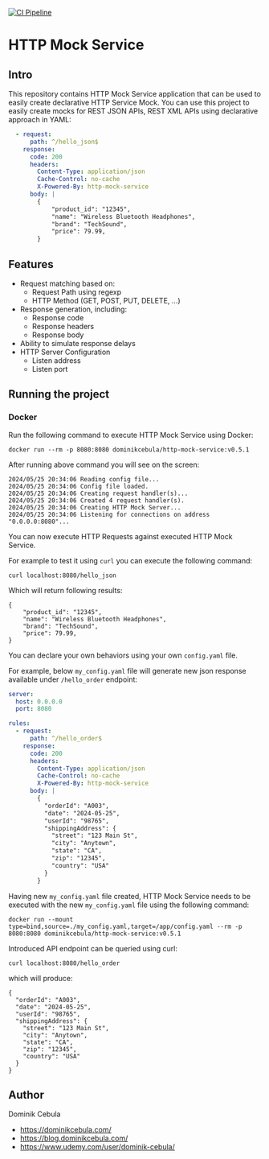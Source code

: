 [![CI Pipeline](https://github.com/dominikcebula/http-mock-service/actions/workflows/go.yml/badge.svg)](https://github.com/dominikcebula/http-mock-service/actions/workflows/go.yml)

# HTTP Mock Service

## Intro

This repository contains HTTP Mock Service application that can be used to easily create declarative HTTP Service Mock.
You can use this project to easily create mocks for REST JSON APIs, REST XML APIs using declarative approach in YAML:

```yaml
  - request:
      path: ^/hello_json$
    response:
      code: 200
      headers:
        Content-Type: application/json
        Cache-Control: no-cache
        X-Powered-By: http-mock-service
      body: |
        {
            "product_id": "12345",
            "name": "Wireless Bluetooth Headphones",
            "brand": "TechSound",
            "price": 79.99,
        }
```

## Features

* Request matching based on:
  * Request Path using regexp
  * HTTP Method (GET, POST, PUT, DELETE, ...)
* Response generation, including:
  * Response code
  * Response headers
  * Response body
* Ability to simulate response delays
* HTTP Server Configuration
  * Listen address
  * Listen port

## Running the project

### Docker

Run the following command to execute HTTP Mock Service using Docker:

```shell
docker run --rm -p 8080:8080 dominikcebula/http-mock-service:v0.5.1
```

After running above command you will see on the screen:

```text
2024/05/25 20:34:06 Reading config file...
2024/05/25 20:34:06 Config file loaded.
2024/05/25 20:34:06 Creating request handler(s)...
2024/05/25 20:34:06 Created 4 request handler(s).
2024/05/25 20:34:06 Creating HTTP Mock Server...
2024/05/25 20:34:06 Listening for connections on address "0.0.0.0:8080"...
```

You can now execute HTTP Requests against executed HTTP Mock Service.

For example to test it using `curl` you can execute the following command:

```shell
curl localhost:8080/hello_json
```

Which will return following results:

```text
{
    "product_id": "12345",
    "name": "Wireless Bluetooth Headphones",
    "brand": "TechSound",
    "price": 79.99,
}
```

You can declare your own behaviors using your own `config.yaml` file.

For example, below `my_config.yaml` file will generate new json response available under `/hello_order` endpoint:

```yaml
server:
  host: 0.0.0.0
  port: 8080

rules:
  - request:
      path: ^/hello_order$
    response:
      code: 200
      headers:
        Content-Type: application/json
        Cache-Control: no-cache
        X-Powered-By: http-mock-service
      body: |
        {
          "orderId": "A003",
          "date": "2024-05-25",
          "userId": "98765",
          "shippingAddress": {
            "street": "123 Main St",
            "city": "Anytown",
            "state": "CA",
            "zip": "12345",
            "country": "USA"
          }
        }
```

Having new `my_config.yaml` file created, HTTP Mock Service needs to be executed with the new `my_config.yaml` file
using the
following command:

```shell
docker run --mount type=bind,source=./my_config.yaml,target=/app/config.yaml --rm -p 8080:8080 dominikcebula/http-mock-service:v0.5.1
```

Introduced API endpoint can be queried using curl:

```shell
curl localhost:8080/hello_order
```

which will produce:

```text
{
  "orderId": "A003",
  "date": "2024-05-25",
  "userId": "98765",
  "shippingAddress": {
    "street": "123 Main St",
    "city": "Anytown",
    "state": "CA",
    "zip": "12345",
    "country": "USA"
  }
}
```

## Author

Dominik Cebula

- https://dominikcebula.com/
- https://blog.dominikcebula.com/
- https://www.udemy.com/user/dominik-cebula/
